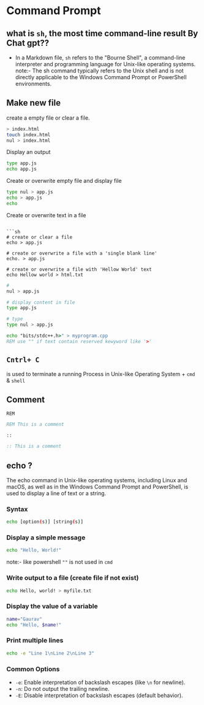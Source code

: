 # Command Prompt

## what is `sh`, the most time command-line result By Chat gpt??

- In a Markdown file, `sh` refers to the "Bourne Shell", a command-line interpreter and programming language for Unix-like operating systems.
note:- The sh command typically refers to the Unix shell and is not directly applicable to the Windows Command Prompt or PowerShell environments.
## Make new file

create a empty file or clear a file.
```sh
> index.html
touch index.html
nul > index.html
```
Display an output
```sh
type app.js
echo app.js
```
Create or overwrite empty file and display file
```sh
type nul > app.js
echo > app.js
echo
```

Create or overwrite text in a file
```sh
```



```
```sh
# create or clear a file
echo > app.js

# create or overwrite a file with a 'single blank line'
echo. > app.js

# create or overwrite a file with 'Hellow World' text
echo Hellow world > html.txt
```
```sh
#
nul > app.js

# display content in file
type app.js

# type
type nul > app.js
```
```cmd
echo "bits/stdc++.h>" > myprogram.cpp
REM use "" if text contain reserved kewyword like '>'
```
## `Cntrl+ C` 
is used to terminate a running Process in Unix-like Operating System + `cmd` & `shell`
## Comment

`REM`
```cmd
REM This is a comment
```
`::`
```cmd
:: This is a comment
```
## echo ?
The echo command in Unix-like operating systems, including Linux and macOS, as well as in the Windows Command Prompt and PowerShell, is used to display a line of text or a string.

### Syntax
```sh
echo [option(s)] [string(s)]
```
### Display a simple message
```sh
echo "Hello, World!"
```
note:- like powershell `""` is not used in `cmd`

### Write output to a file (create file if not exist)

```sh
echo Hello, world! > myfile.txt
```

###  Display the value of a variable
```sh
name="Gaurav"
echo "Hello, $name!"
```

###  Print multiple lines
```sh
echo -e "Line 1\nLine 2\nLine 3"
```
### Common Options
- `-e`: Enable interpretation of backslash escapes (like `\n` for newline).
- `-n`: Do not output the trailing newline.
- `-E`: Disable interpretation of backslash escapes (default behavior).



